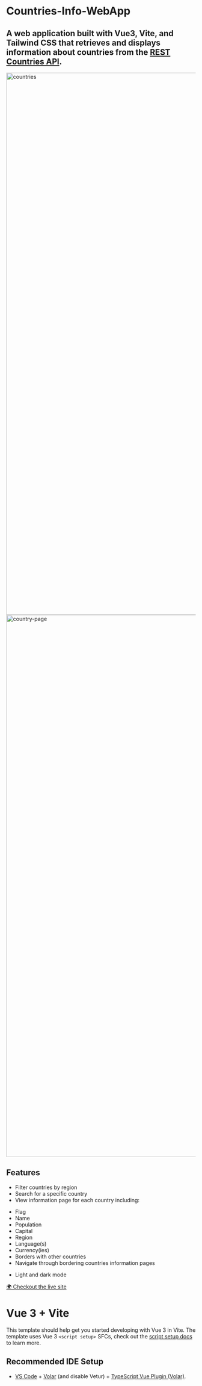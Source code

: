 
# Countries-Info-WebApp
A web application built with Vue3, Vite, and Tailwind CSS that retrieves and displays information about countries from the [REST Countries API](https://restcountries.com/).
--
<img width="1440" alt="countries" src="https://user-images.githubusercontent.com/54148255/215365127-f779abb3-65f3-4368-a685-8c70182e23b1.png">
<img width="1440" alt="country-page" src="https://user-images.githubusercontent.com/54148255/215365135-30606fee-33b1-4de1-98a1-2f0920c97752.png">




## Features
- Filter countries by region
- Search for a specific country
- View information page for each country including:
+ Flag
+ Name
+ Population
+ Capital
+ Region
+ Language(s)
+ Currency(ies)
+ Borders with other countries
+ Navigate through bordering countries information pages
- Light and dark mode


[🌍 Checkout the live site](https://kelle-countries.netlify.app/)





# Vue 3 + Vite

This template should help get you started developing with Vue 3 in Vite. The template uses Vue 3 `<script setup>` SFCs, check out the [script setup docs](https://v3.vuejs.org/api/sfc-script-setup.html#sfc-script-setup) to learn more.

## Recommended IDE Setup

- [VS Code](https://code.visualstudio.com/) + [Volar](https://marketplace.visualstudio.com/items?itemName=Vue.volar) (and disable Vetur) + [TypeScript Vue Plugin (Volar)](https://marketplace.visualstudio.com/items?itemName=Vue.vscode-typescript-vue-plugin).
